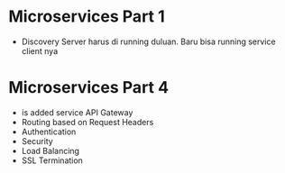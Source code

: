 # Microservices Part 1


- Discovery Server harus di running duluan. Baru bisa running service client nya

# Microservices Part 4

- is added service API Gateway
- Routing based on Request Headers
- Authentication
- Security
- Load Balancing
- SSL Termination

